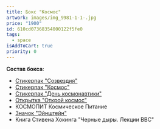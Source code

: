 ```yaml
---
title: Бокс "Космос"
artwork: images/img_9981-1-1-.jpg
price: "1900"
id: 610cd07368354000122f5fe0
tags:
  - space
isAddToCart: true
priority: 0
---
```


**Cостав бокса**:

- [Стикерпак "Созвездия"](https://www.zerokelvin.ru/products/stickers/constellation/)
- [Стикерпак "Космос"](https://www.zerokelvin.ru/products/stickers/space/)
- [Стикерпак "День космонавтики"](https://www.zerokelvin.ru/products/stickers/space-day/)
- [Открытка "Открой космос"](https://www.zerokelvin.ru/products/cards/open-space/)
- КОСМОПИТ Космическое Питание
- [Значок "Эйнштейн"](https://www.zerokelvin.ru/products/pins/einstein/)
- Книга Стивена Хокинга "Черные дыры. Лекции BBC"
